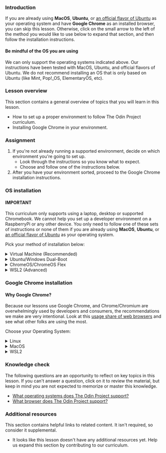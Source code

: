 <!-- markdownlint-disable MD024 MD043 -->

### Introduction

If you are already using **MacOS**, **Ubuntu**, or [an official flavor of Ubuntu](https://wiki.ubuntu.com/UbuntuFlavors) as your operating system and have **Google Chrome** as an installed browser, you can skip this lesson. Otherwise, click on the small arrow to the left of the method you would like to use below to expand that section, and then follow the installation instructions.

<div class="lesson-note lesson-note--warning" markdown="1">

#### Be mindful of the OS you are using

We can only support the operating systems indicated above. Our instructions have been tested with MacOS, Ubuntu, and official flavors of Ubuntu. We do not recommend installing an OS that is only based on Ubuntu (like Mint, Pop!_OS, ElementaryOS, etc).

</div>

### Lesson overview

This section contains a general overview of topics that you will learn in this lesson.

- How to set up a proper environment to follow The Odin Project curriculum.
- Installing Google Chrome in your environment.

### Assignment

<div class="lesson-content__panel" markdown="1">

1. If you're not already running a supported environment, decide on which environment you're going to set up.
   - Look through the instructions so you know what to expect.
   - Choose and follow one of the instructions below.
1. After you have your environment sorted, proceed to the Google Chrome installation instructions.

</div>

### OS installation

#### IMPORTANT

This curriculum only supports using a laptop, desktop or supported Chromebook. We cannot help you set up a developer environment on a RaspberryPi or any other device. You only need to follow one of these sets of instructions or none of them if you are already using **MacOS**, **Ubuntu**, or [an official flavor of Ubuntu](https://wiki.ubuntu.com/UbuntuFlavors) as your operating system.

Pick your method of installation below:

<details markdown="block">
   
<summary class="dropDown-header">Virtual Machine (Recommended)
   
</summary>

Installing a Virtual Machine (VM) is the easiest and most reliable way to get started creating an environment for web development. A VM is an entire computer emulation that runs inside your current Operating System (OS), like Windows. The main drawback of a VM is that it can be slow because you’re essentially running two computers at the same time. We’ll do a few things to improve its performance.

### Step 1: Download VirtualBox and Xubuntu

Installing a VM is a straightforward process. This guide uses Oracle's VirtualBox program to create and run the VM. This program is open-source, free, and easy to use. What more can you ask for? Now, let's make sure we have everything downloaded and ready for installation.

#### IMPORTANT

Once you have completed these instructions, **you are expected to work entirely in the VM.** Maximize the window, add more virtual monitors if you have them, fire up the Internet Browser in the **Whisker Menu** ![The blue-white rodent Whisker Menu Icon](https://cdn.statically.io/gh/TheOdinProject/curriculum/96d534641514fe4d62aabe2919fac3c52cb286e7/foundations/installations/installations/imgs/00_whisker_icon.png){: .inline-img} on the top left of the desktop. You should not be using anything outside of the VM while working on The Odin Project. If you feel like you have a good understanding after using the VM for a while, and or want to improve your experience, we recommend dual-booting Ubuntu, which there are instructions for below.

#### Step 1.1: Download VirtualBox

[Download VirtualBox for Windows hosts](https://www.virtualbox.org/wiki/Downloads).

#### Step 1.2: Download Xubuntu

There are thousands of distributions of Linux out there, but Xubuntu is undoubtedly one of the most popular and user friendly. When installing Linux on a VM, we recommend downloading [Xubuntu 22.04](https://mirror.us.leaseweb.net/ubuntu-cdimage/xubuntu/releases/22.04/release/). There are a few files listed here, download the one ending in `.iso`. Xubuntu uses the same base software as Ubuntu but has a desktop environment that requires fewer computer resources and is therefore ideal for virtual machines. If you find the download speed slow, consider using a different [mirror for Xubuntu 22.04](https://xubuntu.org/release/22-04/#show-all) as the one linked before is a US one. If you reach the download page and are unsure about what version to choose, it is recommended that you pick the latest Long-Term Support (LTS) version (22.04 at the time of writing). You may be tempted to choose a more recent non-LTS release, but LTS releases have the advantage of guaranteed support for up to 5 years, making them more secure, stable and hence reliable.

### Step 2: Install VirtualBox and set up Xubuntu

#### Step 2.1: Install VirtualBox

Installing VirtualBox is very straightforward. It doesn’t require much technical knowledge and is the same process as installing any other program on your Windows computer. Double clicking the downloaded VirtualBox file will start the installation process. If you receive an error about needing Microsoft Visual C++ 2019 Redistributable Package, you can find it on [official Microsoft Learn page](https://learn.microsoft.com/en-us/cpp/windows/latest-supported-vc-redist?view=msvc-170#visual-studio-2015-2017-2019-and-2022). You most likely want the version with `X64` Architecture (that means 64-bit) - download and install it then try installing VirtualBox again.

During the installation, you’ll be presented with various options. We suggest dropping the Python Support as you don't need it by clicking on the drive icon with an arrow and choosing **Entire feature will be unavailable**:

![The Python option is at the bottom of the list](https://cdn.statically.io/gh/TheOdinProject/curriculum/96d534641514fe4d62aabe2919fac3c52cb286e7/foundations/installations/installations/imgs/01_turn_off_python.png)

This is how your installation window should look like after turning it off:

![You want the Python option to have a scarlet "X" on it](https://cdn.statically.io/gh/TheOdinProject/curriculum/96d534641514fe4d62aabe2919fac3c52cb286e7/foundations/installations/installations/imgs/02_c_install.png)

Make sure you install the application on `C:` drive, as it has tendency to error out otherwise. The virtual machine itself can be installed anywhere but we'll get to that soon.
As the software installs, the progress bar might appear to be stuck; just wait for it to finish.

#### Step 2.2: Prepare VirtualBox for Xubuntu

Now that you have VirtualBox installed, launch the program. Once open, you should see the start screen.

![The VirtualBox start screen](https://cdn.statically.io/gh/TheOdinProject/curriculum/96d534641514fe4d62aabe2919fac3c52cb286e7/foundations/installations/installations/imgs/03_start_screen.png)

Click on the **New** button to create a virtual operating system. Give it a name of **Xubuntu**, if you want the VM installed somewhere else than default `C:` location, change that accordingly in the **Folder** option. This is the place where your virtual disk will reside, so make sure that you've got at least 30GB for that. In **ISO Image** choose **Other** - you'll see a window open for you to find the `.iso` file on your PC. It most likely is in the `Downloads` folder. Leave **Skip Unattended Installation** as it is.

![Half of the options being greyed out is normal. Don't worry about it.](https://cdn.statically.io/gh/TheOdinProject/curriculum/96d534641514fe4d62aabe2919fac3c52cb286e7/foundations/installations/installations/imgs/04_install_start.png)

Continue by pressing **Next** and follow the next steps:

#### Step 2.2.1: Unattended guest OS install setup

You should see a window like this one now:

![No need to worry about the Product Key.](https://cdn.statically.io/gh/TheOdinProject/curriculum/96d534641514fe4d62aabe2919fac3c52cb286e7/foundations/installations/installations/imgs/05_unattended_install.png)

You want to tick the **Guest Additions** and **Install in Background** options and also change your **Username** and **Password** fields to your liking. Note that your username must be all lower-case and no more than 32 characters. If you forget to change the default password, it will be `changeme`. Leave the **Guest Additions ISO**, **Hostname** and **Domain Name** as they are. Continue by pressing **Next**.

#### Step 2.2.2: Hardware

![You might be tempted to give your VM more than 2 processors. Don't.](https://cdn.statically.io/gh/TheOdinProject/curriculum/96d534641514fe4d62aabe2919fac3c52cb286e7/foundations/installations/installations/imgs/06_hardware.png)

In the **Hardware** section of the installation you want to set your **Base Memory** to at least 2048 MB or more if possible - the upper limit is half of your total RAM but 4096 MB with the settings we recommend should give you a smooth experience.

> For example, if you have 8 GB (8192 MB respectively) of RAM, you could allocate up to 4096 MB (1024 MB to 1 GB) to your VM’s operating system. You can google how to find out how much RAM you have available if you do not know this already. If the VM runs a bit slow, try allocating more memory!

<div class="lesson-note lesson-note--tip" markdown="1">

Difficulty converting your Gigabytes (GB) into Megabytes (MB)? 1 GB of RAM is equal to 1024 MB. Therefore, you can say that **8 GB = 8 x 1024 = 8192 MB.**

</div>

As for **Processors** you want this to be at 2 and no more. Leave **Enable EFI (special OSes only)** as it is - that is **unchecked** - and click **Next** to continue.

#### Step 2.2.3: Virtual hard disk

![Don't Pre-allocate Full Size.](https://cdn.statically.io/gh/TheOdinProject/curriculum/96d534641514fe4d62aabe2919fac3c52cb286e7/foundations/installations/installations/imgs/07_virtual_hard_disk.png)

Now, you want to leave all the settings as they are besides the **Disk Size**, we recommend giving the VM **at least 30GB** of space. Reminder that this disk will be created in the folder that you've specified on the very first step of the VM creation process but nonetheless, the disk can be moved and resized in the future if needed.

#### Step 2.2.4: Begin the unattended installation

Click **Next** to be taken to a **Summary** page, on which you can click **Finish** to begin the process of unattended installation. The neat thing about it? It installs the OS and GuestAdditions on its own, without your input! Just let it do its own thing, you will know it is finished when you will see a login screen like this one in the **Preview** section:

![The Preview section is in the top right of VirtualBox window.](https://cdn.statically.io/gh/TheOdinProject/curriculum/96d534641514fe4d62aabe2919fac3c52cb286e7/foundations/installations/installations/imgs/08_preview_login.png)

Just click the green arrow called **Show** and you'll be presented with a VM window and the login screen. Log in with the password you've set up during the installation process and we'll have one bit of configuration left to do.

It is possible that you'll receive an error like this one after clicking **Finish**:

![The error shows up on the right side of the VirtualBox window and can be a little differently worded.](https://cdn.statically.io/gh/TheOdinProject/curriculum/96d534641514fe4d62aabe2919fac3c52cb286e7/foundations/installations/installations/imgs/09_virtualization_error.png)

It means you have to [enable virtualization in your computer’s BIOS/UEFI settings](https://access.redhat.com/documentation/en-us/red_hat_enterprise_linux/7/html/virtualization_deployment_and_administration_guide/sect-troubleshooting-enabling_intel_vt_x_and_amd_v_virtualization_hardware_extensions_in_bios). [Alternative instructions for enabling virtualization in BIOS/UEFI settings](https://wiki.2n.com/faqac/en/virtualizace-vt-x-amd-v-povoleni-virtualizace-na-vasem-pocitaci-pro-spusteni-2n-access-commander-100572533.html). If you have an AMD CPU, you're probably looking for something called `SVM` to enable, for Intel CPUs, `Intel Virtualization Technology`. The error should tell you what it is looking for. After you deal with it, just **Start** the machine and let things happen, you'll know that the process has finished when you see a login screen:

![You can already make your VM full screen or just maximize the window.](https://cdn.statically.io/gh/TheOdinProject/curriculum/96d534641514fe4d62aabe2919fac3c52cb286e7/foundations/installations/installations/imgs/10_login_screen.png)

### Step 3: Setting correct sudo permissions

Due to how the unattended installation is configured by VirtualBox, your account doesn't have proper `sudo` permissions. Think of them as the equivalent to `Run as administrator` on your Windows machine - you can imagine why it would be important to have them in order.

#### Step 3.1: Navigate to users and group

First, if you haven't already, login with the username and password created earlier, then click on the ![The blue-white rodent Whisker Menu Icon](https://cdn.statically.io/gh/TheOdinProject/curriculum/96d534641514fe4d62aabe2919fac3c52cb286e7/foundations/installations/installations/imgs/00_whisker_icon.png){: .inline-img} in top left of your window, afterwards type in `Users` and you should see `Users and Groups` show up. Click on it.

![It should be the top option you see. It is possible that due to localization it'll be called differently - try using the term in your language then.](https://cdn.statically.io/gh/TheOdinProject/curriculum/96d534641514fe4d62aabe2919fac3c52cb286e7/foundations/installations/installations/imgs/11_users_and_groups.png)

#### Step 3.2: Manage groups

In the window that just came up you want to click on **Manage Groups**, click somewhere on the list and type `sudo` on your keyboard. That should bring you to the `sudo` entry like in the picture:

![You will find the search functionality like this in many corners of Xubuntu.](https://cdn.statically.io/gh/TheOdinProject/curriculum/96d534641514fe4d62aabe2919fac3c52cb286e7/foundations/installations/installations/imgs/12_sudo_group.png)

#### Step 3.2: Add yourself to sudo

With `sudo` selected, click **Properties** and in the window that shows up tick your user's name like this:

![No need to touch anything else.](https://cdn.statically.io/gh/TheOdinProject/curriculum/96d534641514fe4d62aabe2919fac3c52cb286e7/foundations/installations/installations/imgs/13_sudo_properties.png)

And then click **OK**. You will be greeted with a password prompt - it's the same one you logged in with.

#### Step 3.3: Reboot your VM

Now that this is all done, you can close those windows and reboot your VM. You can open a `Terminal` window by doing <kbd>Ctrl</kbd> + <kbd>Alt</kbd> + <kbd>T</kbd> and type in `reboot` and then press <kbd>Enter</kbd> to execute the command. Alternatively, you can click on the ![The blue-white rodent Whisker Menu Icon](https://cdn.statically.io/gh/TheOdinProject/curriculum/96d534641514fe4d62aabe2919fac3c52cb286e7/foundations/installations/installations/imgs/00_whisker_icon.png){: .inline-img}, then click on the power icon in bottom right and pick **Restart**.

![You might want to take note of other options that you see in this menu.](https://cdn.statically.io/gh/TheOdinProject/curriculum/96d534641514fe4d62aabe2919fac3c52cb286e7/foundations/installations/installations/imgs/14_logout.png)

![Not the most exciting of menus, but take note of the Shut Down option.](https://cdn.statically.io/gh/TheOdinProject/curriculum/96d534641514fe4d62aabe2919fac3c52cb286e7/foundations/installations/installations/imgs/15_restart.png)

#### Step 3.4: Test your newly gained sudo privileges

Now that you have access to `sudo`, we can use this to update our Xubuntu through the `Terminal`. Open the `Terminal` and use these commands, one after another:

<div class="lesson-note lesson-note--tip" markdown="1">

#### A note on typing passwords in the terminal

When using a command in the terminal that requires you to enter your password for authentication (such as sudo), you will notice that the characters aren't visible as you type them. While it might seem like the terminal isn’t responding, don’t worry!

This is a security feature to protect confidential information, like how password fields on websites use asterisks or dots. By not displaying the characters you write, the terminal keeps your password secure.

You can still enter your password as normal and press Enter to submit it.

</div>

```bash
sudo apt update
sudo apt upgrade
```

You will be asked for your password after using the first one - type it in and use <kbd>Enter</kbd> to provide your terminal with the password. There is no visual feedback about what you're typing in but you are indeed doing so.

After `sudo apt upgrade` runs for a while you will be asked whether you want to install things - do so to update your machine. If you have any issues, do not hesitate to come over to our [Discord server](https://discord.gg/V75WSQG) and ask for help in the `#virtualbox-help` channel.

### Step 4: Understand your new VM

Here are some tips to help you get started in a virtual environment:

- Enable the toolbar in your VM settings - there are useful options there that you might want to play around with, especially the ones concerning full screen or multiple displays. To do so, click on **Settings** and then navigate to **User Interface** and finally tick **Show at Top of Screen**.
    ![It's a good idea to look around the settings overall to get a feel of what's possible.](https://cdn.statically.io/gh/TheOdinProject/curriculum/96d534641514fe4d62aabe2919fac3c52cb286e7/foundations/installations/installations/imgs/16_toolbar.png)
- All your work should happen in the VM. You will install everything you need for coding, including your text editor, language environments and various tools inside the VM. The Xubuntu installation inside of your VM also comes with a web browser pre-installed but we'll be installing Chrome shortly.
- To install software on your VM, you will follow the Linux (Ubuntu) installation instructions from inside the Xubuntu VM.
- You might need to take screenshots when asking for help on our Discord, here's how depending on where you use it:
  - **Inside the VM:** you can use <kbd>Shift</kbd> + <kbd>PrtSrc</kbd> to take screenshots of portion of your screen. Alternatively, you can click the **Whisker Menu** and type in **Screenshot**, in which you can choose to take a screenshot of your entire screen, the current window you are on or to select a certain area to capture.
  - **On your host (Windows):** you can use a shortcut of the Host Key (<kbd>Right Ctrl</kbd> + <kbd>E</kbd>) or click **View -> Take Screenshot** for a full screenshot. A different way would be unfocusing your VM window by clicking outside of it and then using the regular Windows shortcut of <kbd>Windows key</kbd> + <kbd>Shift</kbd> + <kbd>S</kbd> to take screenshots of portion of your screen.
- **Remember:** all of the development that you'll do related to TOP should be done in the VM.
- We recommend going full screen (**View -> Full-screen Mode**) and forgetting about your host OS (Windows). For best performance, close all programs inside of your host OS when running your VM.
- If you added additional monitors in the **Display** tab of your VM settings, with the VM running, clicking **View -> Virtual Screen 2 -> Enable**. You can run fullscreen with multiple monitors, but it may ask for more **Video Memory**, which you should have increased when adding more monitors. **Make sure you enable your Virtual Screens in windowed mode before going fullscreen, otherwise they won't work.** Upon exiting fullscreen, your secondary display may close. You can reopen it with these instructions.

#### Frequent issues/questions

- If upon trying to start the VM you only get a black screen, close and `power off` the VM, click **Settings -> Display** and make sure **Enable 3D Acceleration** is UNCHECKED, and Video memory is set to **AT LEAST 128MB**.
- Running out of space? Look at these [instructions for increasing VM disk space from the TOP Discord server](https://discord.com/channels/505093832157691914/690588860085960734/1015965403572351047).
- Are you using a touchscreen? [Watch a video on how to enable touchscreen controls for VirtualBox](https://www.youtube.com/watch?v=hW-iyHHoDy4).

- **VM performance tips**:
  - When running the VM, minimize your Windows activity. You probably want to be plugged into power as well if you're using a laptop.
  - Make sure your processors are set to only 2 and the Memory you've given your VM is at most half of your total RAM but at least 2GB. If you can't spare the 2GB, dual boot.
  - If videos lag in the VM, make sure to max out Video Memory to whatever you can or alternatively play them on your Windows if your machine can handle it. Disable 3D Acceleration if you have it enabled.
  - Do look out for the ![Icon with a green turtle and a V](https://cdn.statically.io/gh/TheOdinProject/curriculum/96d534641514fe4d62aabe2919fac3c52cb286e7/foundations/installations/installations/imgs/17_turtle.png){: .inline-img} icon in the bottom right of your VM window. This signifies that something called Hyper-V is turned on. A thread on the VirtualBox forums describes [how to turn off Hyper-V completely](https://forums.virtualbox.org/viewtopic.php?f=25&t=99390). You want to have the icon of a chip with a V ![Icon of a chip with a V](https://cdn.statically.io/gh/TheOdinProject/curriculum/96d534641514fe4d62aabe2919fac3c52cb286e7/foundations/installations/installations/imgs/18_vboxV.png){: .inline-img} icon instead. If you don’t see either of these icons in the bottom right, you have to exit full screen mode to see them.
  - If your performance is still lacking, go for a dual boot as this will make sure you're using all of your specs for one OS only, thus improving your experience significantly.
- If your scroll wheel behaves oddly in Google Chrome and/or in other applications and you have gone through VM performance tips to make sure your VM is working as intended, look into [whether your version of Guest Additions is correct](https://discord.com/channels/505093832157691914/690588860085960734/1195697147123867668).

### Step 5: Safely shutting down your VM

You don't pull the plug on your everyday use computer, right? Why would you do the same to your virtual computer? When you click the X button and just close out your VM, you might as well say goodbye to your files. In this section, you'll understand three ways you can shut off your VM.

#### Option 1 - Shutting down from inside the VM with UI

Clicking on the **Whisker Menu** ![The blue-white rodent Whisker Menu Icon](https://cdn.statically.io/gh/TheOdinProject/curriculum/96d534641514fe4d62aabe2919fac3c52cb286e7/foundations/installations/installations/imgs/00_whisker_icon.png){: .inline-img} and clicking the power icon will give you several options on how to modify your session, including **Shutting Down**. Yep, that's the same place you might've used to **Restart** before!

#### Option 2 - Shutting down from inside the VM with the terminal

Typing `poweroff` inside the terminal will do in this case. Your system will immediately shutdown.

#### Option 3 - Shutting down from outside the VM

The last way to accomplish this goal of safely shutting down is by using the VM interface. Clicking on the File tab and hitting the close button (which also has a Power Icon) will bring up a popup titled **Close Virtual Machine**. This popup asks if you want to **Save the machine state**, **Send the shutdown signal**, or **Power off the machine**.

![VM File Menu](https://cdn.statically.io/gh/TheOdinProject/curriculum/96d534641514fe4d62aabe2919fac3c52cb286e7/foundations/installations/installations/imgs/19_vbox_close.png)

![Close Virtual Machine Menu](https://cdn.statically.io/gh/TheOdinProject/curriculum/96d534641514fe4d62aabe2919fac3c52cb286e7/foundations/installations/installations/imgs/20_send_shutdown.png)

To be safe, click the **Send the shutdown signal** radio and hit OK. This will safely power down your VM and your files will not get corrupted.

</details>

<details markdown="block">
   
<summary class="dropDown-header">Ubuntu/Windows Dual-Boot
   
</summary>

### Read this entire section before starting

Dual-booting provides two operating systems on your computer that you can switch between with a simple reboot. One OS will not modify the other unless you explicitly tell it to do so. Before you continue, be sure to back up any important data and to have a way to ask for help. If you get lost, scared, or stuck, we're here to help in the [Odin Tech Support chat room](https://discordapp.com/channels/505093832157691914/514204667245363200). Come say "Hi"!

### Step 1: Download Ubuntu

First, you need to download the version of Ubuntu you want to install on your computer. Ubuntu comes in different versions ("flavors"), but we suggest the standard desktop [Ubuntu](https://releases.ubuntu.com/22.04/). If you're using an older computer, we recommend [Xubuntu](https://xubuntu.org/release/22-04/). Be sure to download the 64-bit version of Ubuntu or Xubuntu. If you reach the download page and are unsure about what version to choose, it is recommended that you pick the latest Long-Term Support (LTS) version (22.04 at the time of writing). You may be tempted to choose a more recent non-LTS release, but LTS releases have the advantage of guaranteed support for up to 5 years, making them more secure, stable and hence reliable.

### Step 2: Create a bootable flash drive

Next, follow the guide on [how to create an Ubuntu Live USB in Windows](https://itsfoss.com/create-live-usb-of-ubuntu-in-windows/) to create a bootable flash drive so that you can install Ubuntu on your hard drive. If you don't have a flash drive, you can also use a CD or DVD.

Note: You can use this method to try out [different flavors of Ubuntu](https://www.ubuntu.com/download/flavours) if you'd like. These images allow you to try out different flavors without committing to an installation. Be aware that running the OS from a flash drive will cause the OS to be slow and can decrease the life of your flash drive.

### Step 3: Install Ubuntu

#### Step 3.1: Boot from the flash drive

First, you need to boot Ubuntu from your flash drive. The exact steps may vary, but in general, you will need to do the following:

- Insert the flash drive into the computer.
- Reboot the computer.
- Select the flash drive as the bootable device instead of the hard drive.

For example, on a Dell computer, you would need to plug in the flash drive, reboot the computer, and press the F12 key while the computer is first booting up to bring up the boot menu. From there, you can select to boot from the flash drive. Your computer may not be exactly the same, but Google can help you figure it out.

#### Step 3.2: Install Ubuntu

If you would like to test out the version of Ubuntu on the flash drive, click 'Try me'. When you have found a flavor of Ubuntu you like, click 'Install' and continue to the next step.

Installing Ubuntu is where the real changes start happening on your computer. The default settings are mostly perfect, but be sure to **"Install Ubuntu alongside Windows"** and change the allocated disk space allowed for Ubuntu to 30 GB (or more if you can).

For step-by-step instructions, please follow [how to install Ubuntu 22.04 and dual boot alongside Windows 10](https://medium.com/linuxforeveryone/how-to-install-ubuntu-20-04-and-dual-boot-alongside-windows-10-323a85271a73).

### Intel RST (Rapid Storage Technology)

If you encounter an error requesting you to disable **Intel RST** while attempting to install Ubuntu, follow this [workaround to install Ubuntu 22.04 with Intel RST systems](https://askubuntu.com/questions/1233623/workaround-to-install-ubuntu-20-04-with-intel-rst-systems/1233644#1233644), specifically **Choice #2**. The process forces Windows to boot into safemode after you switch your motherboard storage driver to work with Ubuntu. Once it boots into Windows, the forced-on safemode is disabled and you are free to attempt an installation of Ubuntu once again.

</details>

<details markdown="block">
   
<summary class="dropDown-header">ChromeOS/ChromeOS Flex
   
</summary>

With the recent addition of being able to run a Linux terminal, the ChromeOS platform has been opened up to the ability to install native Linux applications. If you wish to use your Chromebook to complete The Odin Project, you will need to ensure you meet a couple requirements:

1. You have a supported Chromebook:
   - [Official Chromebooks](https://www.chromium.org/chromium-os/chrome-os-systems-supporting-linux)
   - [ChromeOS Flex Chromebooks](https://support.google.com/chromeosflex/answer/11513094)
1. [You are able to set up Linux on your Chromebook](https://support.google.com/chromebook/answer/9145439?hl=en).

Once you have successfully met both of these requirements, you should be able to follow along with the Linux instructions throughout the entire curriculum.

</details>

<details markdown="block">
   
<summary class="dropDown-header">WSL2 (Advanced)</summary>

Using WSL2 is an quick and easy way to get started with using Linux, allowing you to run a Linux distribution from within Windows. WSL2 is available on Windows 10 version 2004 and higher (Build 19041 and higher) and Windows 11.

To make it clear: you are going to be using a different OS, this is not a way to avoid using Linux. Due to how WSL2 is integrated with Windows it often causes significant confusion to new learners. Use the Virtual Machine if you want a clear separation between your Windows and Linux so the curriculum is easier to follow.

<div class="lesson-note" markdown="1">

#### WSL2 and Linux instructions

Because WSL2 is a full-fledged Linux distribution, almost everything that the curriculum teaches about Linux is also applicable to WSL2. In future lessons, whenever there are instructions that differ by OS, you should follow the Linux instructions, unless the lesson includes WSL2-specific instructions.

</div>

### Step 1: Installations

#### Step 1.1: Installing WSL2

- Open PowerShell in administrator mode by searching for it in your applications, right clicking the top option, and then selecting run as administrator. You might get a prompt asking if you want to allow Windows Powershell to make changes to your device: click yes.
- Enter the following command

  ```powershell
  wsl --install
  ```

- After a few minutes you'll be prompted to reboot your computer; do so.
- You should see an open Powershell window, prompting you to enter a username and a password. Your username should be lowercase, but can otherwise be whatever suits you. You'll also need to enter a new password.
- When entering your password you might notice that you aren't seeing any visual feedback. This is a standard security feature in Linux, and will also happen in all future cases where you need to enter a password. Just type your password and hit <kbd>Enter</kbd>.

#### Step 1.2.1: Install Windows Terminal (Windows 10 only)

Windows Terminal is a terminal application that lets you more easily customize and run terminals, as well as supporting multiple tabs which can each run their own different terminals.

- [Install Windows Terminal](https://learn.microsoft.com/en-us/windows/terminal/install) by using the direct install option.

#### Step 1.2.2: Setting WSL2 as default (Optional)

Unless you are regularly using other terminals on your computer we recommend that you set WSL2 as the default terminal program when you open Windows Terminal.

- Open Windows Terminal by searching for terminal in your applications.
- Click the dropdown next to the new tab button (at the top of the windows), and select Settings.
- You should see a Default Profile option with a dropdown next to it.
- In the dropdown select Ubuntu.
- Click save at the bottom of the page.

### Step 2 Opening WSL2

On Windows there are three primary ways to open WSL2.

- If you set Windows Terminal to open a Ubuntu terminal by default you can start a new WSL2 session by opening the terminal app.
- Otherwise you can open Windows Terminal, click the dropdown next to the new tab button (at the top of the windows), and select Ubuntu.
- If you search for Ubuntu in the application search bar you should see a application titled Ubuntu; open it to start a new terminal session.

<div class="lesson-note lesson-note--tip" markdown="1">

You might notice when you open WSL2 via Windows Terminal, you'll see a window with a different color scheme and a different icon compared to opening a terminal through Ubuntu in your applications. This is because Windows Terminal comes with a default color scheme for Ubuntu meant to emulate how a real Ubuntu terminal looks. This difference is purely cosmetic, and there is no practical difference between the two.

</div>

<div class="lesson-note lesson-note--warning" markdown="1">

When opening your WSL2 terminal ensure that you do not see `/mnt/c` at the start of the line. `/mnt/c` is where your Windows installation lives when working within WSL2, and messing around there can have unintended consequences.

</div>
</details>

### Google Chrome installation

#### Why Google Chrome?

Because our lessons use Google Chrome, and Chrome/Chromium are overwhelmingly used by developers and consumers, the recommendations we make are very intentional.
Look at this [usage share of web browsers](https://en.wikipedia.org/wiki/Usage_share_of_web_browsers#Summary_tables) and see what other folks are using the most.

Choose your Operating System:

<details markdown="block">
<summary class="dropDown-header">Linux</summary>

#### Step 1: Download Google Chrome

- Open your **Terminal**
- Run the following command to download latest **Google Chrome** `.deb` package

```bash
wget https://dl.google.com/linux/direct/google-chrome-stable_current_amd64.deb
```

<div class="lesson-note" markdown="1">

### Copy and paste keyboard shortcuts
You have probably noticed that the common keyboard shortcut: <kbd>Ctrl</kbd> + <kbd>V</kbd> to paste something doesn't work in the terminal. In order to paste your text input into your terminal you can use: <kbd>Ctrl</kbd> + <kbd>Shift</kbd> + <kbd>V</kbd> keyboard shortcut combination, instead. It is also  very handy to know that the: <kbd>Ctrl</kbd> + <kbd>Shift</kbd> + <kbd>C</kbd>  keyboard combination will copy any highlighted text from your terminal, which can then be pasted later.

</div>

#### Step 2: Install Google Chrome

- Enter the following command in your terminal to install **Google Chrome** `.deb` package

    ```bash
    sudo apt install ./google-chrome-stable_current_amd64.deb
    ```

- Enter your password, if needed

<div class="lesson-note lesson-note--tip" markdown="1">

#### A note on typing passwords in the terminal

  When using a command in the terminal that requires you to enter your password for authentication (such as sudo), you will notice that the characters aren't visible as you type them. While it might seem like the terminal isn’t responding, don’t worry!

  This is a security feature to protect confidential information, like how password fields on websites use asterisks or dots. By not displaying the characters you write, the terminal keeps your password secure.

  You can still enter your password as normal and press Enter to submit it.
</div>

<div class="lesson-note lesson-note--tip" markdown="1">

You might see a notice starting with `N: Download is performed unsandboxed (...)`. You don't need to worry about it. [You can read a Reddit post for more information.](https://www.reddit.com/r/linux4noobs/comments/ux6cwx/comment/i9x2twx/)

</div>

#### Step 3: Delete the installer file

```bash
rm google-chrome-stable_current_amd64.deb
```

#### Step 4: Using Google Chrome

You can start chrome in two ways:

- Click **Google Chrome** from the Applications menu
- **Or**, use the `google-chrome` command from the terminal

```bash
google-chrome
```

<div class="lesson-note lesson-note--tip" markdown="1">

Chrome is going to use this terminal to output various messages and won't let you run other commands. Don't worry about those messages. If you want to use the same terminal that you run Chrome in for other commands, use `google-chrome &` instead.

</div>

</details>

<details markdown="block">
<summary class="dropDown-header">MacOS</summary>

#### Step 1: Download Google Chrome

- Visit [Google Chrome download page](https://www.google.com/chrome/)
- Click **Download Chrome for Mac**

#### Step 2: Install Google Chrome

- Open the **Downloads** folder
- Double click the file **googlechrome.dmg**
- Drag the Google Chrome icon to the **Applications** folder icon

#### Step 3: Delete the installer file

- Open **Finder**
- Click the **arrow** next to Google Chrome in the sidebar
- Go to the **Downloads** folder
- Drag **googlechrome.dmg** to the trash

#### Step 4: Using Google Chrome

- Go to your **Applications** folder
- Double click **Google Chrome**

</details>

<details markdown="block">
<summary class="dropDown-header">WSL2</summary>

#### Step 1: Download Google Chrome

- Visit [Google Chrome download page](https://www.google.com/chrome/).
- Click **Download Chrome**.

#### Step 2: Install Google Chrome

- Open the **Downloads** folder.
- Double click the file **ChromeSetup.exe**.

#### Step 3: Delete the installer file

- Open the **Downloads** folder.
- Drag **ChromeSetup.exe** to the trash.

#### Step 4: Using Google Chrome

- Search for **Google Chrome** in your applications.
- Double click **Google Chrome**.

</details>

### Knowledge check

The following questions are an opportunity to reflect on key topics in this lesson. If you can't answer a question, click on it to review the material, but keep in mind you are not expected to memorize or master this knowledge.

- [What operating systems does The Odin Project support?](#os-installation)
- [What browser does The Odin Project support?](#google-chrome-installation)

### Additional resources

This section contains helpful links to related content. It isn't required, so consider it supplemental.

- It looks like this lesson doesn't have any additional resources yet. Help us expand this section by contributing to our curriculum.
